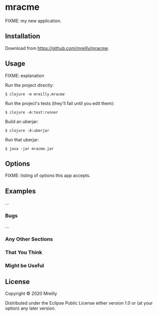 # mracme

FIXME: my new application.

## Installation

Download from https://github.com/mreilly/mracme.

## Usage

FIXME: explanation

Run the project directly:

    $ clojure -m mreilly.mracme

Run the project's tests (they'll fail until you edit them):

    $ clojure -A:test:runner

Build an uberjar:

    $ clojure -A:uberjar

Run that uberjar:

    $ java -jar mracme.jar

## Options

FIXME: listing of options this app accepts.

## Examples

...

### Bugs

...

### Any Other Sections
### That You Think
### Might be Useful

## License

Copyright © 2020 Mreilly

Distributed under the Eclipse Public License either version 1.0 or (at
your option) any later version.
